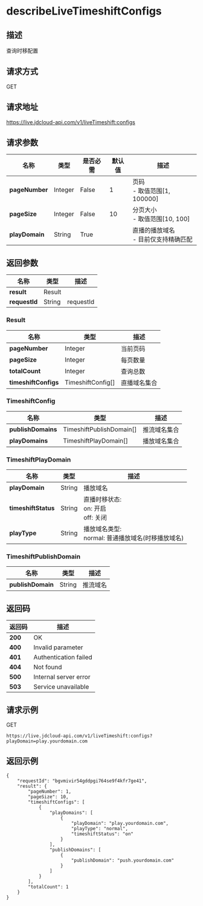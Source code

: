# describeLiveTimeshiftConfigs


## 描述
查询时移配置

## 请求方式
GET

## 请求地址
https://live.jdcloud-api.com/v1/liveTimeshift:configs


## 请求参数
|名称|类型|是否必需|默认值|描述|
|---|---|---|---|---|
|**pageNumber**|Integer|False|1|页码<br>- 取值范围[1, 100000]<br>|
|**pageSize**|Integer|False|10|分页大小<br>- 取值范围[10, 100]<br>|
|**playDomain**|String|True| |直播的播放域名<br>- 目前仅支持精确匹配<br>|


## 返回参数
|名称|类型|描述|
|---|---|---|
|**result**|Result| |
|**requestId**|String|requestId|

### Result
|名称|类型|描述|
|---|---|---|
|**pageNumber**|Integer|当前页码|
|**pageSize**|Integer|每页数量|
|**totalCount**|Integer|查询总数|
|**timeshiftConfigs**|TimeshiftConfig[]|直播域名集合|
### TimeshiftConfig
|名称|类型|描述|
|---|---|---|
|**publishDomains**|TimeshiftPublishDomain[]|推流域名集合|
|**playDomains**|TimeshiftPlayDomain[]|播放域名集合|
### TimeshiftPlayDomain
|名称|类型|描述|
|---|---|---|
|**playDomain**|String|播放域名|
|**timeshiftStatus**|String|直播时移状态:<br>  on: 开启<br>  off: 关闭<br>|
|**playType**|String|播放域名类型:<br>  normal: 普通播放域名(时移播放域名)<br>|
### TimeshiftPublishDomain
|名称|类型|描述|
|---|---|---|
|**publishDomain**|String|推流域名|

## 返回码
|返回码|描述|
|---|---|
|**200**|OK|
|**400**|Invalid parameter|
|**401**|Authentication failed|
|**404**|Not found|
|**500**|Internal server error|
|**503**|Service unavailable|

## 请求示例
GET
```
https://live.jdcloud-api.com/v1/liveTimeshift:configs?playDomain=play.yourdomain.com

```

## 返回示例
```
{
    "requestId": "bgvmivir54gddpgi764se9f4kfr7ge41", 
    "result": {
        "pageNumber": 1, 
        "pageSize": 10, 
        "timeshiftConfigs": [
            {
                "playDomains": [
                    {
                        "playDomain": "play.yourdomain.com", 
                        "playType": "normal", 
                        "timeshiftStatus": "on"
                    }
                ], 
                "publishDomains": [
                    {
                        "publishDomain": "push.yourdomain.com"
                    }
                ]
            }
        ], 
        "totalCount": 1
    }
}
```
